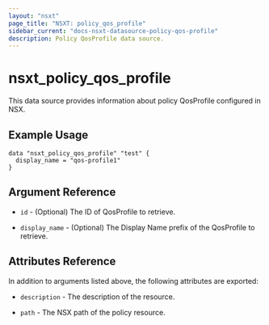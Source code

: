 ```yaml
---
layout: "nsxt"
page_title: "NSXT: policy_qos_profile"
sidebar_current: "docs-nsxt-datasource-policy-qos-profile"
description: Policy QosProfile data source.
---
```


# nsxt_policy_qos_profile

This data source provides information about policy QosProfile configured in NSX.

## Example Usage

```hcl
data "nsxt_policy_qos_profile" "test" {
  display_name = "qos-profile1"
}
```

## Argument Reference

* `id` - (Optional) The ID of QosProfile to retrieve.

* `display_name` - (Optional) The Display Name prefix of the QosProfile to retrieve.

## Attributes Reference

In addition to arguments listed above, the following attributes are exported:

* `description` - The description of the resource.

* `path` - The NSX path of the policy resource.
